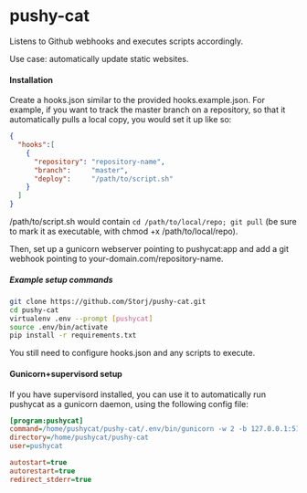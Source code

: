 pushy-cat
=========

Listens to Github webhooks and executes scripts accordingly.

Use case: automatically update static websites.

#### Installation

Create a hooks.json similar to the provided hooks.example.json. For example, if
you want to track the master branch on a repository, so that it automatically
pulls a local copy, you would set it up like so:

```json
{
  "hooks":[
    {
      "repository": "repository-name",
      "branch":     "master",
      "deploy":     "/path/to/script.sh"
    }
  ]
}
```

/path/to/script.sh would contain `cd /path/to/local/repo; git pull` (be sure to
mark it as executable, with chmod +x /path/to/local/repo).

Then, set up a gunicorn webserver pointing to pushycat:app and add a git
webhook pointing to your-domain.com/repository-name.

##### Example setup commands

```bash
git clone https://github.com/Storj/pushy-cat.git
cd pushy-cat
virtualenv .env --prompt [pushycat]
source .env/bin/activate
pip install -r requirements.txt
```

You still need to configure hooks.json and any scripts to execute.

#### Gunicorn+supervisord setup

If you have supervisord installed, you can use it to automatically run
pushycat as a gunicorn daemon, using the following config file:

```ini
[program:pushycat]
command=/home/pushycat/pushy-cat/.env/bin/gunicorn -w 2 -b 127.0.0.1:5100 pushycat:app
directory=/home/pushycat/pushy-cat
user=pushycat

autostart=true
autorestart=true
redirect_stderr=true
```
